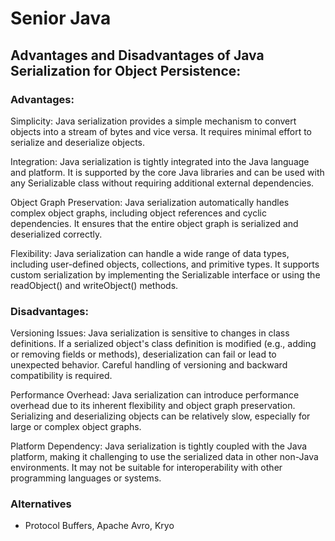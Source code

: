 # Senior Java


## Advantages and Disadvantages of Java Serialization for Object Persistence:

### Advantages:
Simplicity: Java serialization provides a simple mechanism to convert objects into a stream of bytes and vice versa. It requires minimal effort to serialize and deserialize objects.

Integration: Java serialization is tightly integrated into the Java language and platform. It is supported by the core Java libraries and can be used with any Serializable class without requiring additional external dependencies.

Object Graph Preservation: Java serialization automatically handles complex object graphs, including object references and cyclic dependencies. It ensures that the entire object graph is serialized and deserialized correctly.

Flexibility: Java serialization can handle a wide range of data types, including user-defined objects, collections, and primitive types. It supports custom serialization by implementing the Serializable interface or using the readObject() and writeObject() methods.

### Disadvantages:

Versioning Issues: Java serialization is sensitive to changes in class definitions. If a serialized object's class definition is modified (e.g., adding or removing fields or methods), deserialization can fail or lead to unexpected behavior. Careful handling of versioning and backward compatibility is required.

Performance Overhead: Java serialization can introduce performance overhead due to its inherent flexibility and object graph preservation. Serializing and deserializing objects can be relatively slow, especially for large or complex object graphs.

Platform Dependency: Java serialization is tightly coupled with the Java platform, making it challenging to use the serialized data in other non-Java environments. It may not be suitable for interoperability with other programming languages or systems.

### Alternatives
- Protocol Buffers, Apache Avro, Kryo

## 